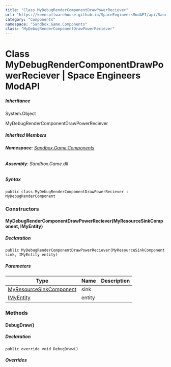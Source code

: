 ```yaml
---
title: "Class MyDebugRenderComponentDrawPowerReciever"
url: "https://keensoftwarehouse.github.io/SpaceEngineersModAPI/api/Sandbox.Game.Components.MyDebugRenderComponentDrawPowerReciever.html"
category: "Components"
namespace: "Sandbox.Game.Components"
class: "MyDebugRenderComponentDrawPowerReciever"
---
```


# Class MyDebugRenderComponentDrawPowerReciever | Space Engineers ModAPI

##### Inheritance

System.Object

MyDebugRenderComponentDrawPowerReciever

##### Inherited Members

###### **Namespace**: [Sandbox.Game.Components](https://keensoftwarehouse.github.io/SpaceEngineersModAPI/api/Sandbox.Game.Components.html)

###### **Assembly**: Sandbox.Game.dll

##### Syntax

```
public class MyDebugRenderComponentDrawPowerReciever : MyDebugRenderComponent
```

### Constructors

#### MyDebugRenderComponentDrawPowerReciever(MyResourceSinkComponent, IMyEntity)

##### Declaration

```
public MyDebugRenderComponentDrawPowerReciever(MyResourceSinkComponent sink, IMyEntity entity)
```

##### Parameters

| Type | Name | Description |
| --- | --- | --- |
| [MyResourceSinkComponent](https://keensoftwarehouse.github.io/SpaceEngineersModAPI/api/Sandbox.Game.EntityComponents.MyResourceSinkComponent.html) | sink |     |
| [IMyEntity](https://keensoftwarehouse.github.io/SpaceEngineersModAPI/api/VRage.ModAPI.IMyEntity.html) | entity |     |

### Methods

#### DebugDraw()

##### Declaration

```
public override void DebugDraw()
```

##### Overrides